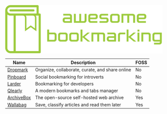 <img src="logo.svg">

| Name | Description | FOSS |
| - | - | - |
| [Dropmark](https://www.dropmark.com/) | Organize, collaborate, curate, and share online | No |
| [Pinboard](https://pinboard.in/) | Social bookmarking for introverts | No |
| [Larder](https://larder.io/) | Bookmarking for developers | No |
| [Qlearly](https://qlearly.com/) | A modern bookmarks and tabs manager | No |
| [ArchiveBox](https://archivebox.io/) | The open-source self-hosted web archive | Yes |
| [Wallabag](https://wallabag.org/en) |  Save, classify articles and read them later | Yes |

